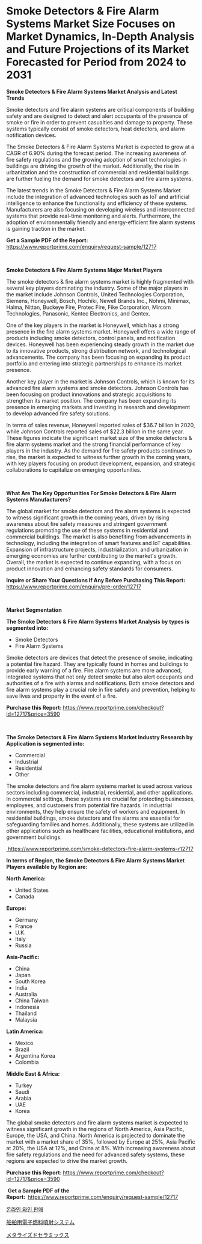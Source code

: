<p><h1>Smoke Detectors & Fire Alarm Systems Market Size Focuses on Market Dynamics, In-Depth Analysis and Future Projections of its Market Forecasted for Period from 2024 to 2031</h1></p><p><strong>Smoke Detectors & Fire Alarm Systems Market Analysis and Latest Trends</strong></p>
<p><p>Smoke detectors and fire alarm systems are critical components of building safety and are designed to detect and alert occupants of the presence of smoke or fire in order to prevent casualties and damage to property. These systems typically consist of smoke detectors, heat detectors, and alarm notification devices.</p><p>The Smoke Detectors & Fire Alarm Systems Market is expected to grow at a CAGR of 6.90% during the forecast period. The increasing awareness of fire safety regulations and the growing adoption of smart technologies in buildings are driving the growth of the market. Additionally, the rise in urbanization and the construction of commercial and residential buildings are further fueling the demand for smoke detectors and fire alarm systems.</p><p>The latest trends in the Smoke Detectors & Fire Alarm Systems Market include the integration of advanced technologies such as IoT and artificial intelligence to enhance the functionality and efficiency of these systems. Manufacturers are also focusing on developing wireless and interconnected systems that provide real-time monitoring and alerts. Furthermore, the adoption of environmentally friendly and energy-efficient fire alarm systems is gaining traction in the market.</p></p>
<p><strong>Get a Sample PDF of the Report:&nbsp;</strong> <a href="https://www.reportprime.com/enquiry/request-sample/12717">https://www.reportprime.com/enquiry/request-sample/12717</a></p>
<p>&nbsp;</p>
<p><strong>Smoke Detectors & Fire Alarm Systems Major Market Players</strong></p>
<p><p>The smoke detectors & fire alarm systems market is highly fragmented with several key players dominating the industry. Some of the major players in the market include Johnson Controls, United Technologies Corporation, Siemens, Honeywell, Bosch, Hochiki, Newell Brands Inc., Nohmi, Minimax, Halma, Nittan, Buckeye Fire, Protec Fire, Fike Corporation, Mircom Technologies, Panasonic, Kentec Electronics, and Gentex.</p><p>One of the key players in the market is Honeywell, which has a strong presence in the fire alarm systems market. Honeywell offers a wide range of products including smoke detectors, control panels, and notification devices. Honeywell has been experiencing steady growth in the market due to its innovative products, strong distribution network, and technological advancements. The company has been focusing on expanding its product portfolio and entering into strategic partnerships to enhance its market presence.</p><p>Another key player in the market is Johnson Controls, which is known for its advanced fire alarm systems and smoke detectors. Johnson Controls has been focusing on product innovations and strategic acquisitions to strengthen its market position. The company has been expanding its presence in emerging markets and investing in research and development to develop advanced fire safety solutions.</p><p>In terms of sales revenue, Honeywell reported sales of $36.7 billion in 2020, while Johnson Controls reported sales of $22.3 billion in the same year. These figures indicate the significant market size of the smoke detectors & fire alarm systems market and the strong financial performance of key players in the industry. As the demand for fire safety products continues to rise, the market is expected to witness further growth in the coming years, with key players focusing on product development, expansion, and strategic collaborations to capitalize on emerging opportunities.</p></p>
<p>&nbsp;</p>
<p><strong>What Are The Key Opportunities For Smoke Detectors & Fire Alarm Systems Manufacturers?</strong></p>
<p><p>The global market for smoke detectors and fire alarm systems is expected to witness significant growth in the coming years, driven by rising awareness about fire safety measures and stringent government regulations promoting the use of these systems in residential and commercial buildings. The market is also benefiting from advancements in technology, including the integration of smart features and IoT capabilities. Expansion of infrastructure projects, industrialization, and urbanization in emerging economies are further contributing to the market's growth. Overall, the market is expected to continue expanding, with a focus on product innovation and enhancing safety standards for consumers.</p></p>
<p><strong>Inquire or Share Your Questions If Any Before Purchasing This Report:</strong> <a href="https://www.reportprime.com/enquiry/pre-order/12717">https://www.reportprime.com/enquiry/pre-order/12717</a></p>
<p>&nbsp;</p>
<p><strong>Market Segmentation</strong></p>
<p><strong>The Smoke Detectors & Fire Alarm Systems Market Analysis by types is segmented into:</strong></p>
<p><ul><li>Smoke Detectors</li><li>Fire Alarm Systems</li></ul></p>
<p><p>Smoke detectors are devices that detect the presence of smoke, indicating a potential fire hazard. They are typically found in homes and buildings to provide early warning of a fire. Fire alarm systems are more advanced, integrated systems that not only detect smoke but also alert occupants and authorities of a fire with alarms and notifications. Both smoke detectors and fire alarm systems play a crucial role in fire safety and prevention, helping to save lives and property in the event of a fire.</p></p>
<p><strong>Purchase this Report:&nbsp;</strong><a href="https://www.reportprime.com/checkout?id=12717&price=3590">https://www.reportprime.com/checkout?id=12717&price=3590</a></p>
<p>&nbsp;</p>
<p><strong>The Smoke Detectors & Fire Alarm Systems Market Industry Research by Application is segmented into:</strong></p>
<p><ul><li>Commercial</li><li>Industrial</li><li>Residential</li><li>Other</li></ul></p>
<p><p>The smoke detectors and fire alarm systems market is used across various sectors including commercial, industrial, residential, and other applications. In commercial settings, these systems are crucial for protecting businesses, employees, and customers from potential fire hazards. In industrial environments, they help ensure the safety of workers and equipment. In residential buildings, smoke detectors and fire alarms are essential for safeguarding families and homes. Additionally, these systems are utilized in other applications such as healthcare facilities, educational institutions, and government buildings.</p></p>
<p><a href="https://www.reportprime.com/smoke-detectors-fire-alarm-systems-r12717">&nbsp;https://www.reportprime.com/smoke-detectors-fire-alarm-systems-r12717</a></p>
<p><strong>In terms of Region, the Smoke Detectors & Fire Alarm Systems Market Players available by Region are:</strong></p>
<p>
    <p> <strong> North America: </strong>
        <ul>
            <li>United States</li>
            <li>Canada</li>
        </ul>
        </p> 
    <p> <strong> Europe: </strong>
        <ul>
            <li>Germany</li>
            <li>France</li>
            <li>U.K.</li>
            <li>Italy</li>
            <li>Russia</li>
        </ul>
        </p> 
    <p> <strong> Asia-Pacific: </strong>
        <ul>
            <li>China</li>
            <li>Japan</li>
            <li>South Korea</li>
            <li>India</li>
            <li>Australia</li>
            <li>China Taiwan</li>
            <li>Indonesia</li>
            <li>Thailand</li>
            <li>Malaysia</li>
        </ul>
        </p> 
    <p> <strong> Latin America: </strong>
        <ul>
            <li>Mexico</li>
            <li>Brazil</li>
            <li>Argentina Korea</li>
            <li>Colombia</li>
        </ul>
        </p> 
    <p> <strong> Middle East & Africa: </strong>
        <ul>
            <li>Turkey</li>
            <li>Saudi</li>
            <li>Arabia</li>
            <li>UAE</li>
            <li>Korea</li>
        </ul>
    </p>
    </p>
<p><p>The global smoke detectors and fire alarm systems market is expected to witness significant growth in the regions of North America, Asia Pacific, Europe, the USA, and China. North America is projected to dominate the market with a market share of 35%, followed by Europe at 25%, Asia Pacific at 20%, the USA at 12%, and China at 8%. With increasing awareness about fire safety regulations and the need for advanced safety systems, these regions are expected to drive the market growth.</p></p>
<p><strong>Purchase this Report: </strong><a href="https://www.reportprime.com/checkout?id=12717&price=3590">https://www.reportprime.com/checkout?id=12717&price=3590</a></p>
<p>&nbsp;<strong>Get a Sample PDF of the Report:&nbsp;&nbsp;</strong><a href="https://www.reportprime.com/enquiry/request-sample/12717">https://www.reportprime.com/enquiry/request-sample/12717</a></p>
<p><strong></strong></p>
<p><p><a href="https://medium.com/@kathyorton6556/%EC%98%A8%EB%9D%BC%EC%9D%B8-%EC%99%80%EC%9D%B8-%ED%8C%90%EB%A7%A4-%EC%8B%9C%EC%9E%A5-%EB%B6%84%EC%84%9D-%EA%B8%80%EB%A1%9C%EB%B2%8C-%EC%82%B0%EC%97%85-%EC%A0%84%EB%A7%9D-%EB%B0%8F-%EC%98%88%EC%B8%A1-2024%EB%85%84%EB%B6%80%ED%84%B0-2031%EB%85%84-f69b801c8316">온라인 와인 판매</a></p><p><a href="https://medium.com/@nicolasrown5/%E6%AC%A1%E3%81%AE%E6%96%87%E3%82%92%E6%97%A5%E6%9C%AC%E8%AA%9E%E3%81%AB%E7%BF%BB%E8%A8%B3%E3%81%97%E3%81%BE%E3%81%99-%E6%B5%B7%E6%B4%8B%E7%94%A8%E9%9B%BB%E5%AD%90%E7%87%83%E6%96%99%E5%99%B4%E5%B0%84%E3%82%B7%E3%82%B9%E3%83%86%E3%83%A0%E3%81%AE%E5%B8%82%E5%A0%B4%E5%B1%95%E6%9C%9B-%E6%A5%AD%E7%95%8C%E6%A6%82%E8%A6%81%E3%81%A8%E4%BA%88%E6%B8%AC-2024%E5%B9%B4%E3%81%8B%E3%82%892031%E5%B9%B4-86030cde38e1">船舶用電子燃料噴射システム</a></p><p><a href="https://medium.com/@frankfurter35566/2024%E5%B9%B4%E3%81%8B%E3%82%892031%E5%B9%B4%E3%81%BE%E3%81%A7%E3%81%AE%E6%9C%9F%E9%96%93%E3%81%AB%E4%BA%88%E6%B8%AC%E3%81%95%E3%82%8C%E3%82%8B%E3%83%A1%E3%82%BF%E3%83%A9%E3%82%A4%E3%82%BA%E3%82%BB%E3%83%A9%E3%83%9F%E3%83%83%E3%82%AF%E3%82%B9%E5%B8%82%E5%A0%B4%E3%81%AE%E5%88%86%E6%9E%90%E3%81%A8%E8%A6%8F%E6%A8%A1%E4%BA%88%E6%B8%AC-dcfd1a0ccc43">メタライズドセラミックス</a></p></p>